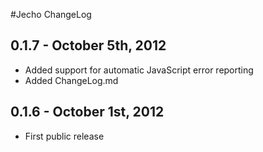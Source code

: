 
#Jecho ChangeLog

0.1.7 - October 5th, 2012
-----
- Added support for automatic JavaScript error reporting
- Added ChangeLog.md

0.1.6 - October 1st, 2012
-----
- First public release
